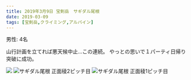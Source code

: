 ```yaml
---
title: 2019年3月9日 宝剣岳　サギダル尾根
date: 2019-03-09
tags: [宝剣岳,クライミング,アルパイン]
---
```


男性: 4名

山行計画を立てれば悪天候中止...この連続。
やっとの思いで１パーティ日帰り突破に成功。

![](/2019/03/09/20190309/1.jpg)
![サギダル尾根 正面稜2ピッチ目](/2019/03/09/20190309/2.jpg)
![サギダル尾根 正面稜1ピッチ目](/2019/03/09/20190309/3.jpg)

